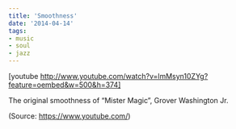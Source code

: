```yaml
---
title: 'Smoothness'
date: '2014-04-14'
tags:
- music
- soul
- jazz
---
```


[youtube http://www.youtube.com/watch?v=lmMsyn10ZYg?feature=oembed&w=500&h=374]
<p>The original smoothness of &#8220;Mister Magic&#8221;, Grover Washington Jr.</p><div class="attribution">(<span>Source:</span> <a href="https://www.youtube.com/">https://www.youtube.com/</a>)</div>
